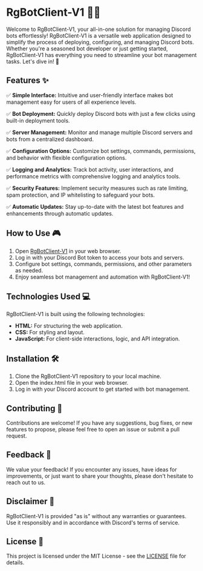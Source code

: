 # RgBotClient-V1 🤖💼

Welcome to RgBotClient-V1, your all-in-one solution for managing Discord bots effortlessly! RgBotClient-V1 is a versatile web application designed to simplify the process of deploying, configuring, and managing Discord bots. Whether you're a seasoned bot developer or just getting started, RgBotClient-V1 has everything you need to streamline your bot management tasks. Let's dive in! 🚀

## Features ✨

✅ **Simple Interface:** Intuitive and user-friendly interface makes bot management easy for users of all experience levels.

✅ **Bot Deployment:** Quickly deploy Discord bots with just a few clicks using built-in deployment tools.

✅ **Server Management:** Monitor and manage multiple Discord servers and bots from a centralized dashboard.

✅ **Configuration Options:** Customize bot settings, commands, permissions, and behavior with flexible configuration options.

✅ **Logging and Analytics:** Track bot activity, user interactions, and performance metrics with comprehensive logging and analytics tools.

✅ **Security Features:** Implement security measures such as rate limiting, spam protection, and IP whitelisting to safeguard your bots.

✅ **Automatic Updates:** Stay up-to-date with the latest bot features and enhancements through automatic updates.

## How to Use 🎮

1. Open [RgBotClient-V1](https://rgbotclientv1.vercel.app/) in your web browser.
2. Log in with your Discord Bot token to access your bots and servers.
3. Configure bot settings, commands, permissions, and other parameters as needed.
4. Enjoy seamless bot management and automation with RgBotClient-V1!

## Technologies Used 💻

RgBotClient-V1 is built using the following technologies:

- **HTML:** For structuring the web application.
- **CSS:** For styling and layout.
- **JavaScript:** For client-side interactions, logic, and API integration.

## Installation 🛠️

1. Clone the RgBotClient-V1 repository to your local machine.
2. Open the index.html file in your web browser.
3. Log in with your Discord account to get started with bot management.

## Contributing 🤝

Contributions are welcome! If you have any suggestions, bug fixes, or new features to propose, please feel free to open an issue or submit a pull request.

## Feedback 📝

We value your feedback! If you encounter any issues, have ideas for improvements, or just want to share your thoughts, please don't hesitate to reach out to us.

## Disclaimer 📣

RgBotClient-V1 is provided "as is" without any warranties or guarantees. Use it responsibly and in accordance with Discord's terms of service.

## License 📄

This project is licensed under the MIT License - see the [LICENSE](LICENSE) file for details.
